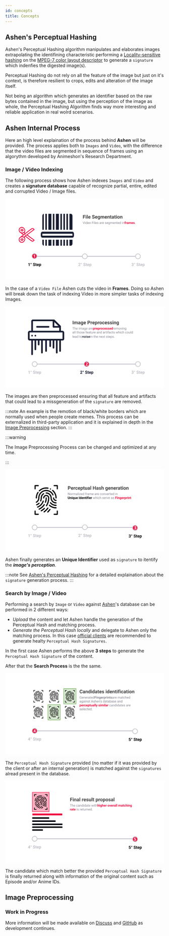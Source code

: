 ```yaml
---
id: concepts
title: Concepts
---
```


## Ashen's Perceptual Hashing
Ashen's Perceptual Hashing algorithm manipulates and elaborates images extrapolating the identifining characteristic performing a [Locality-sensitive hashing](https://en.wikipedia.org/wiki/Locality-sensitive_hashing) on the [ MPEG-7 color layout descriptor](https://ieeexplore.ieee.org/document/959135) to generate a `signature` which indenfies the digested image(s).

Perceptual Hashing do not rely on all the feature of the image but just on it's context, is therefore resilient to crops, edits and alteration of the image itself.

Not being an algorithm which generates an identifier based on the raw bytes contained in the image, but using the perception of the image as whole, the Perceptual Hashing Algorithm finds way more interesting and reliable application in real wolrd scenarios.


## Ashen Internal Process
Here an high level explaination of the process behind **Ashen** will be provided. The process applies both to `Images` and `Video`, with the difference that the video files are segmented in sequence of frames using an algorythm developed by Animeshon's Research Department.

### Image / Video Indexing
The following process shows how Ashen indexes `Images` and `Video` and creates a **signature database** capable of recognize partial, entire, edited and corrupted Video / Image files.

![Ashen Indexing Step 1](assets/ashen-index-1.svg)

In the case of a `Video File` Ashen cuts the video in **Frames**. Doing so Ashen will break down the task of indexing Video in more simpler tasks of indexing Images.

![Ashen Indexing Step 2](assets/ashen-index-2.svg)

The images are then preprocessed ensuring that all feature and artifacts that could lead to a missgeneration of the `signature` are removed.   

:::note
An example is the remotion of black/white borders which are normally used when people create memes.
This process can be externalized in third-party application and it is explained in depth in the [Image Preprocessing](/docs/ashen/concepts#image-preprocessing) section.
:::


:::warning

The Image Preprocessing Process can be changed and optimized at any time.  

:::

![Ashen Indexing Step 3](assets/ashen-index-3.svg)

Ashen finally generates an **Unique Identifier** used as `signature` to itentify the ***image's perception***.

:::note
See [Ashen's Perceptual Hashing](/docs/ashen/concepts#ashens-perceptual-hashing) for a detailed explaination about the `signature` generation process.
:::

### Search by Image / Video
Performing a search by `Image` or `Video` against [Ashen](/docs/ashen/introduction)'s database can be performed in 2 different ways:

* *Upload* the content and let Ashen handle the generation of the Perceptual Hash and matching process.
* *Generate the Perceptual Hash locally* and delegate to Ashen only the matching process. In this case [official clients](/docs/ashen/sdk/quickstarts) are recommended to generate healty `Perceptual Hash Signatures`.

In the first case Ashen performs the above **3 steps** to generate the `Perceptual Hash Signature` of the content.


After that the **Search Process** is the the same.

![Ashen Search Step 1](assets/ashen-search-1.svg)

The `Perceptual Hash Signature` provided (no matter if it was provided by the client or after an internal generation) is matched against the `signatures` alread present in the database.

![Ashen Search Step 2](assets/ashen-search-2.svg)

The candidate which match better the provided `Perceptual Hash Signature` is finally returned along with information of the original content such as Episode and/or Anime IDs.

## Image Preprocessing

### Work in Progress

More information will be made available on [Discuss](https://discuss.animeshon.com) and [GitHub](https://github.com/animeshon) as development continues.
